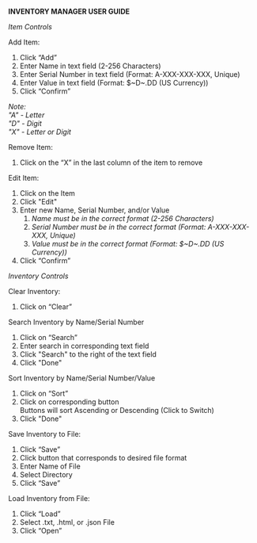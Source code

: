 **INVENTORY MANAGER USER GUIDE**

*Item Controls*

Add Item:
1. Click “Add”
2. Enter Name in text field (2-256 Characters)
3. Enter Serial Number in text field (Format: A-XXX-XXX-XXX, Unique)
4. Enter Value in text field (Format: $\~D~.DD (US Currency))
5. Click “Confirm”

*Note:*
\
*"A" - Letter*
\
*"D" - Digit*
\
*"X" - Letter or Digit*

Remove Item:
1. Click on the “X” in the last column of the item to remove

Edit Item:
1. Click on the Item
2. Click "Edit"
3. Enter new Name, Serial Number, and/or Value
   1. *Name must be in the correct format (2-256 Characters)*
   2. *Serial Number must be in the correct format (Format: A-XXX-XXX-XXX, Unique)*
   3. *Value must be in the correct format (Format: $\~D~.DD (US Currency))*
4. Click “Confirm”

*Inventory Controls*

Clear Inventory:
1. Click on “Clear”

Search Inventory by Name/Serial Number
1. Click on “Search”
2. Enter search in corresponding text field
3. Click "Search" to the right of the text field
4. Click "Done"

Sort Inventory by Name/Serial Number/Value
1. Click on “Sort”
2. Click on corresponding button
\
Buttons will sort Ascending or Descending (Click to Switch)
3. Click "Done"

Save Inventory to File:
1. Click “Save”
2. Click button that corresponds to desired file format
3. Enter Name of File
4. Select Directory
5. Click “Save”

Load Inventory from File:
1. Click “Load”
2. Select .txt, .html, or .json File
3. Click “Open”